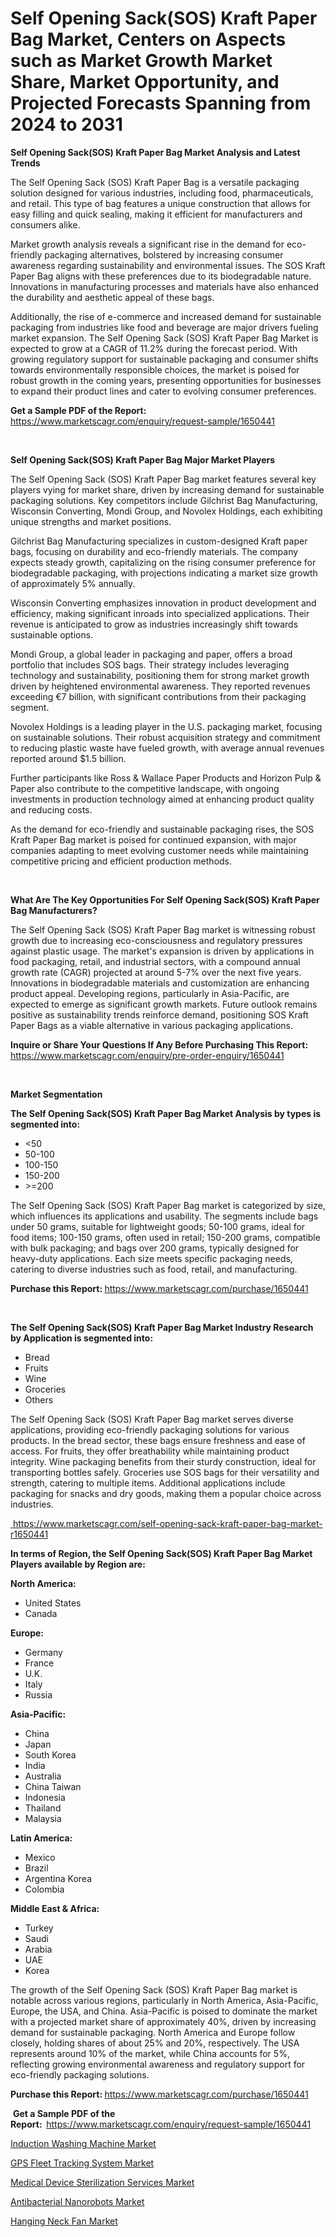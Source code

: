 <p><h1>Self Opening Sack(SOS) Kraft Paper Bag Market, Centers on Aspects such as Market Growth Market Share, Market Opportunity, and Projected Forecasts Spanning from 2024 to 2031</h1></p><p><strong>Self Opening Sack(SOS) Kraft Paper Bag Market Analysis and Latest Trends</strong></p>
<p><p>The Self Opening Sack (SOS) Kraft Paper Bag is a versatile packaging solution designed for various industries, including food, pharmaceuticals, and retail. This type of bag features a unique construction that allows for easy filling and quick sealing, making it efficient for manufacturers and consumers alike. </p><p>Market growth analysis reveals a significant rise in the demand for eco-friendly packaging alternatives, bolstered by increasing consumer awareness regarding sustainability and environmental issues. The SOS Kraft Paper Bag aligns with these preferences due to its biodegradable nature. Innovations in manufacturing processes and materials have also enhanced the durability and aesthetic appeal of these bags. </p><p>Additionally, the rise of e-commerce and increased demand for sustainable packaging from industries like food and beverage are major drivers fueling market expansion. The Self Opening Sack (SOS) Kraft Paper Bag Market is expected to grow at a CAGR of 11.2% during the forecast period. With growing regulatory support for sustainable packaging and consumer shifts towards environmentally responsible choices, the market is poised for robust growth in the coming years, presenting opportunities for businesses to expand their product lines and cater to evolving consumer preferences.</p></p>
<p><strong>Get a Sample PDF of the Report:&nbsp;</strong> <a href="https://www.marketscagr.com/enquiry/request-sample/1650441?utm_campaign=1268&utm_medium=2&utm_source=Github&utm_content=ia&utm_term=26092024&utm_id=self-opening-sacksos-kraft-paper-bag">https://www.marketscagr.com/enquiry/request-sample/1650441</a></p>
<p>&nbsp;</p>
<p><strong>Self Opening Sack(SOS) Kraft Paper Bag Major Market Players</strong></p>
<p><p>The Self Opening Sack (SOS) Kraft Paper Bag market features several key players vying for market share, driven by increasing demand for sustainable packaging solutions. Key competitors include Gilchrist Bag Manufacturing, Wisconsin Converting, Mondi Group, and Novolex Holdings, each exhibiting unique strengths and market positions.</p><p>Gilchrist Bag Manufacturing specializes in custom-designed Kraft paper bags, focusing on durability and eco-friendly materials. The company expects steady growth, capitalizing on the rising consumer preference for biodegradable packaging, with projections indicating a market size growth of approximately 5% annually.</p><p>Wisconsin Converting emphasizes innovation in product development and efficiency, making significant inroads into specialized applications. Their revenue is anticipated to grow as industries increasingly shift towards sustainable options.</p><p>Mondi Group, a global leader in packaging and paper, offers a broad portfolio that includes SOS bags. Their strategy includes leveraging technology and sustainability, positioning them for strong market growth driven by heightened environmental awareness. They reported revenues exceeding €7 billion, with significant contributions from their packaging segment.</p><p>Novolex Holdings is a leading player in the U.S. packaging market, focusing on sustainable solutions. Their robust acquisition strategy and commitment to reducing plastic waste have fueled growth, with average annual revenues reported around $1.5 billion. </p><p>Further participants like Ross & Wallace Paper Products and Horizon Pulp & Paper also contribute to the competitive landscape, with ongoing investments in production technology aimed at enhancing product quality and reducing costs.</p><p>As the demand for eco-friendly and sustainable packaging rises, the SOS Kraft Paper Bag market is poised for continued expansion, with major companies adapting to meet evolving customer needs while maintaining competitive pricing and efficient production methods.</p></p>
<p>&nbsp;</p>
<p><strong>What Are The Key Opportunities For Self Opening Sack(SOS) Kraft Paper Bag Manufacturers?</strong></p>
<p><p>The Self Opening Sack (SOS) Kraft Paper Bag market is witnessing robust growth due to increasing eco-consciousness and regulatory pressures against plastic usage. The market's expansion is driven by applications in food packaging, retail, and industrial sectors, with a compound annual growth rate (CAGR) projected at around 5-7% over the next five years. Innovations in biodegradable materials and customization are enhancing product appeal. Developing regions, particularly in Asia-Pacific, are expected to emerge as significant growth markets. Future outlook remains positive as sustainability trends reinforce demand, positioning SOS Kraft Paper Bags as a viable alternative in various packaging applications.</p></p>
<p><strong>Inquire or Share Your Questions If Any Before Purchasing This Report:</strong> <a href="https://www.marketscagr.com/enquiry/pre-order-enquiry/1650441?utm_campaign=1268&utm_medium=2&utm_source=Github&utm_content=ia&utm_term=26092024&utm_id=self-opening-sacksos-kraft-paper-bag">https://www.marketscagr.com/enquiry/pre-order-enquiry/1650441</a></p>
<p>&nbsp;</p>
<p><strong>Market Segmentation</strong></p>
<p><strong>The Self Opening Sack(SOS) Kraft Paper Bag Market Analysis by types is segmented into:</strong></p>
<p><ul><li><50</li><li>50-100</li><li>100-150</li><li>150-200</li><li>>=200</li></ul></p>
<p><p>The Self Opening Sack (SOS) Kraft Paper Bag market is categorized by size, which influences its applications and usability. The segments include bags under 50 grams, suitable for lightweight goods; 50-100 grams, ideal for food items; 100-150 grams, often used in retail; 150-200 grams, compatible with bulk packaging; and bags over 200 grams, typically designed for heavy-duty applications. Each size meets specific packaging needs, catering to diverse industries such as food, retail, and manufacturing.</p></p>
<p><strong>Purchase this Report:&nbsp;</strong><a href="https://www.marketscagr.com/purchase/1650441?utm_campaign=1268&utm_medium=2&utm_source=Github&utm_content=ia&utm_term=26092024&utm_id=self-opening-sacksos-kraft-paper-bag">https://www.marketscagr.com/purchase/1650441</a></p>
<p>&nbsp;</p>
<p><strong>The Self Opening Sack(SOS) Kraft Paper Bag Market Industry Research by Application is segmented into:</strong></p>
<p><ul><li>Bread</li><li>Fruits</li><li>Wine</li><li>Groceries</li><li>Others</li></ul></p>
<p><p>The Self Opening Sack (SOS) Kraft Paper Bag market serves diverse applications, providing eco-friendly packaging solutions for various products. In the bread sector, these bags ensure freshness and ease of access. For fruits, they offer breathability while maintaining product integrity. Wine packaging benefits from their sturdy construction, ideal for transporting bottles safely. Groceries use SOS bags for their versatility and strength, catering to multiple items. Additional applications include packaging for snacks and dry goods, making them a popular choice across industries.</p></p>
<p><a href="https://www.marketscagr.com/self-opening-sack-kraft-paper-bag-market-r1650441?utm_campaign=1268&utm_medium=2&utm_source=Github&utm_content=ia&utm_term=26092024&utm_id=self-opening-sacksos-kraft-paper-bag">&nbsp;https://www.marketscagr.com/self-opening-sack-kraft-paper-bag-market-r1650441</a></p>
<p><strong>In terms of Region, the Self Opening Sack(SOS) Kraft Paper Bag Market Players available by Region are:</strong></p>
<p>
    <p> <strong> North America: </strong>
        <ul>
            <li>United States</li>
            <li>Canada</li>
        </ul>
        </p> 
    <p> <strong> Europe: </strong>
        <ul>
            <li>Germany</li>
            <li>France</li>
            <li>U.K.</li>
            <li>Italy</li>
            <li>Russia</li>
        </ul>
        </p> 
    <p> <strong> Asia-Pacific: </strong>
        <ul>
            <li>China</li>
            <li>Japan</li>
            <li>South Korea</li>
            <li>India</li>
            <li>Australia</li>
            <li>China Taiwan</li>
            <li>Indonesia</li>
            <li>Thailand</li>
            <li>Malaysia</li>
        </ul>
        </p> 
    <p> <strong> Latin America: </strong>
        <ul>
            <li>Mexico</li>
            <li>Brazil</li>
            <li>Argentina Korea</li>
            <li>Colombia</li>
        </ul>
        </p> 
    <p> <strong> Middle East & Africa: </strong>
        <ul>
            <li>Turkey</li>
            <li>Saudi</li>
            <li>Arabia</li>
            <li>UAE</li>
            <li>Korea</li>
        </ul>
    </p>
    </p>
<p><p>The growth of the Self Opening Sack (SOS) Kraft Paper Bag market is notable across various regions, particularly in North America, Asia-Pacific, Europe, the USA, and China. Asia-Pacific is poised to dominate the market with a projected market share of approximately 40%, driven by increasing demand for sustainable packaging. North America and Europe follow closely, holding shares of about 25% and 20%, respectively. The USA represents around 10% of the market, while China accounts for 5%, reflecting growing environmental awareness and regulatory support for eco-friendly packaging solutions.</p></p>
<p><strong>Purchase this Report: </strong><a href="https://www.marketscagr.com/purchase/1650441?utm_campaign=1268&utm_medium=2&utm_source=Github&utm_content=ia&utm_term=26092024&utm_id=self-opening-sacksos-kraft-paper-bag">https://www.marketscagr.com/purchase/1650441</a></p>
<p>&nbsp;<strong>Get a Sample PDF of the Report:&nbsp;&nbsp;</strong><a href="https://www.marketscagr.com/enquiry/request-sample/1650441?utm_campaign=1268&utm_medium=2&utm_source=Github&utm_content=ia&utm_term=26092024&utm_id=self-opening-sacksos-kraft-paper-bag">https://www.marketscagr.com/enquiry/request-sample/1650441</a></p>
<p><strong></strong></p>
<p><p><a href="https://issuu.com/reportprime-2/docs/induction-washing-machine-market-si_52712ca3f99946?utm_campaign=1268&utm_medium=2&utm_source=Github&utm_content=ia&utm_term=26092024&utm_id=self-opening-sacksos-kraft-paper-bag">Induction Washing Machine Market</a></p><p><a href="https://www.linkedin.com/pulse/gps-fleet-tracking-system-market-strategic-insights-product-7m9ec?trackingId=aiHzdhLPTTylCWy3I8q6oA%3D%3D&utm_campaign=1268&utm_medium=2&utm_source=Github&utm_content=ia&utm_term=26092024&utm_id=self-opening-sacksos-kraft-paper-bag">GPS Fleet Tracking System Market</a></p><p><a href="https://www.linkedin.com/pulse/unveiling-market-trends-global-medical-device-sterilization-spchc?trackingId=Ao7yiDAGR8uhiB1bOFFHgA%3D%3D&utm_campaign=1268&utm_medium=2&utm_source=Github&utm_content=ia&utm_term=26092024&utm_id=self-opening-sacksos-kraft-paper-bag">Medical Device Sterilization Services Market</a></p><p><a href="https://www.linkedin.com/pulse/global-market-pulse-trends-growth-analysis-antibacterial-wbbje?trackingId=tXiVrtNeSeyKSm7x3krktg%3D%3D&utm_campaign=1268&utm_medium=2&utm_source=Github&utm_content=ia&utm_term=26092024&utm_id=self-opening-sacksos-kraft-paper-bag">Antibacterial Nanorobots Market</a></p><p><a href="https://issuu.com/reportprime-2/docs/hanging-neck-fan-market-size-2030.p_3d92d0944aa2c4?utm_campaign=1268&utm_medium=2&utm_source=Github&utm_content=ia&utm_term=26092024&utm_id=self-opening-sacksos-kraft-paper-bag">Hanging Neck Fan Market</a></p></p>